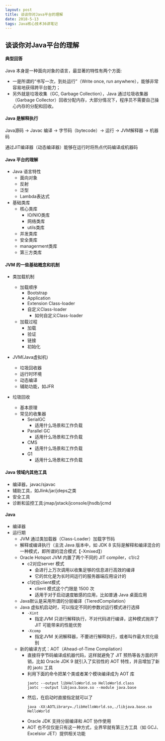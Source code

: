 ```yaml
---
layout: post
title: 谈谈你对Java平台的理解
date: 2018-5-13
tags: Java核心技术36讲笔记
---
```


## 谈谈你对Java平台的理解

#### 典型回答
Java 本身是一种面向对象的语言，最显著的特性有两个方面:
- 一是所谓的“书写一次，到处运行”（Write once, run anywhere），能够非常容易地获得跨平台能力；
- 另外就是垃圾收集（GC, Garbage Collection），Java 通过垃圾收集器（Garbage Collector）回收分配内存，大部分情况下，程序员不需要自己操心内存的分配和回收。

#### Java 是解释执行
Java源码 -> Javac 编译 -> 字节码（bytecode）-> 运行 -> JVM解释器 -> 机器码

通过JIT编译器（动态编译器）能够在运行时将热点代码编译成机器码

#### Java 平台的理解
- Java 语言特性
	- 面向对象
	- 反射
	- 泛型
	- Lambda表达式
- 基础类库
	- 核心类库
		- IO/NIO类库
		- 网络类库
		- utils类库
	- 并发类库
	- 安全类库
	- managerment类库
	- 第三方类库

#### JVM 的一些基础概念和机制
- 类加载机制
	- 加载顺序
		- Bootstrap
		- Application
		- Extension Class-loader
		- 自定义Class-loader
			- 如何自定义Class-loader
	- 加载过程
		- 加载
		- 验证
		- 链接
		- 初始化

- JVM(Java虚拟机)
	- 垃圾回收器
	- 运行时环境
	- 动态编译
	- 辅助功能，如JFR

- 垃圾回收
	- 基本原理
	- 常见的收集器
		- SerialGC
			- 适用什么场景和工作负载
		- Parallel GC
			- 适用什么场景和工作负载
		- CMS
			- 适用什么场景和工作负载
		- G1
			- 适用什么场景和工作负载

#### Java 领域内其他工具
- 编译器，javac/sjavac
- 辅助工具，如Jlink/jar/jdeps之类
- 安全工具
- 诊断和监控工具:jmap/jstack/jconsole/jhsdb/jcmd

#### Java
- 编译器
- 运行期
	- JVM 通过类加载器（Class-Loader）加载字节码
	- 解释或编译执行（主流 Java 版本中，如 JDK 8 实际是解释和编译混合的一种模式，即所谓的混合模式【-Xmixed】）
	- Oracle Hotspot JVM 内置了两个不同的 JIT compiler，c1/c2
		- c2对应server 模式
			- 会进行上万次调用以收集足够的信息进行高效的编译
			- 它的优化是为长时间运行的服务器端应用设计的
		- c1对应client模式
			- client 模式这个门限是 1500 次
			- 适用于对于启动速度敏感的应用，比如普通 Java 桌面应用
	- Java默认是采用所谓的分层编译（TieredCompilation）
	- Java 虚拟机启动时，可以指定不同的参数对运行模式进行选择
		- `-Xint`
			- 指定JVM 只进行解释执行，不对代码进行编译，这种模式抛弃了 JIT 可能带来的性能优势
		- `-Xcomp`
			- 指定JVM 关闭解释器，不要进行解释执行，或者叫作最大优化级别
	- 新的编译方式：AOT（Ahead-of-Time Compilation）
		- 直接将字节码编译成机器代码，这样就避免了 JIT 预热等各方面的开销，比如 Oracle JDK 9 就引入了实验性的 AOT 特性，并且增加了新的 jaotc 工具
		- 利用下面的命令把某个类或者某个模块编译成为 AOT 库
			```
            jaotc --output libHelloWorld.so HelloWorld.class
			jaotc --output libjava.base.so --module java.base
            ```
        - 然后，在启动时直接指定就可以了
        	```
            java -XX:AOTLibrary=./libHelloWorld.so,./libjava.base.so HelloWorld
            ```
		- Oracle JDK 支持分层编译和 AOT 协作使用
		- AOT 也不仅仅是只有这一种方式，业界早就有第三方工具（如 GCJ、Excelsior JET）提供相关功能